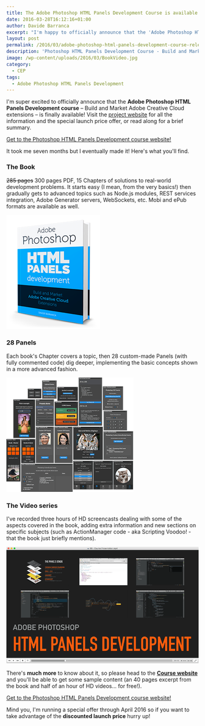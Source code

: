 ```yaml
---
title: The Adobe Photoshop HTML Panels Development Course is available!
date: 2016-03-28T16:12:16+01:00
author: Davide Barranca
excerpt: "I'm happy to officially announce that the 'Adobe Photoshop HTML Panels Development course - Build and Market Adobe Creative Cloud extensions' is finally available! Visit the Course website for all the information and the special launch price offer"
layout: post
permalink: /2016/03/adobe-photoshop-html-panels-development-course-released/
description: 'Photoshop HTML Panels Development Course - Build and Market Adobe Creative Cloud extensions - available for sale at a special launch price.'
image: /wp-content/uploads/2016/03/BookVideo.jpg
category:
  - CEP
tags:
  - Adobe Photoshop HTML Panels Development
---
```


I'm super excited to officially announce that the **Adobe Photoshop HTML Panels Development course** – Build and Market Adobe Creative Cloud extensions – is finally available! Visit the [project website](http://htmlpanelsbook.com) for all the information and the special launch price offer, or read along for a brief summary.

[Get to the Photoshop HTML Panels Development course website!](http://htmlpanelsbook.com)

It took me seven months but I eventually made it! Here's what you'll find.

### The Book

~~285 pages~~ 300 pages PDF, 15 Chapters of solutions to real-world development problems. It starts easy (I mean, from the very basics!) then gradually gets to advanced topics such as Node.js modules, REST services integration, Adobe Generator servers, WebSockets, etc. Mobi and ePub formats are available as well.

[![Photoshop HTML Panels Development book](/wp-content/uploads/2016/03/pdf-2x.png)](http://htmlpanelsbook.com)


### 28 Panels

Each book's Chapter covers a topic, then 28 custom-made Panels (with fully commented code) dig deeper, implementing the basic concepts shown in a more advanced fashion.

[![Photoshop HTML Panels Development panels](/wp-content/uploads/2016/03/panels-2x.png)](http://htmlpanelsbook.com)

### The Video series

I've recorded three hours of HD screencasts dealing with some of the aspects covered in the book, adding extra information and new sections on specific subjects (such as ActionManager code - aka Scripting Voodoo! - that the book just briefly mentions).

[![Photoshop HTML Panels Development videos](/wp-content/uploads/2016/03/video-2x.png)](http://htmlpanelsbook.com)

There's **much more** to know about it, so please head to the **[Course website](http://htmlpanelsbook.com)** and you'll be able to get some sample content (an 40 pages excerpt from the book and half of an hour of HD videos... for free!).

[Get to the Photoshop HTML Panels Development course website!](http://htmlpanelsbook.com)

Mind you, I'm running a special offer through April 2016 so if you want to take advantage of the **discounted launch price** hurry up!
